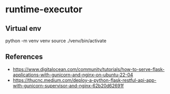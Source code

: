 # runtime-executor

## Virtual env

python -m venv venv
source ./venv/bin/activate

## References

- https://www.digitalocean.com/community/tutorials/how-to-serve-flask-applications-with-gunicorn-and-nginx-on-ubuntu-22-04
- https://thucnc.medium.com/deploy-a-python-flask-restful-api-app-with-gunicorn-supervisor-and-nginx-62b20d62691f
